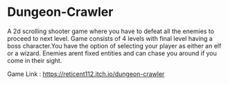 # Dungeon-Crawler
A 2d scrolling shooter game where you have to defeat all the enemies to proceed to next level. Game consists of 4 levels with final level having a boss character.You have the option of selecting your player as either an elf or a wizard. Enemies arent fixed entities and can chase you around if you come in their sight.

Game Link : https://reticent112.itch.io/dungeon-crawler
